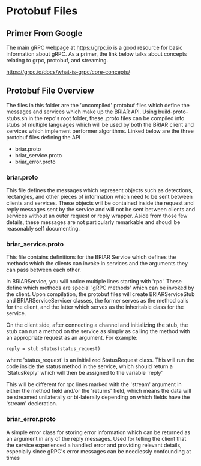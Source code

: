 # Protobuf Files

## Primer From Google

The main gRPC webpage at <https://grpc.io> is a good resource for basic information about gRPC. As a primer, the link below talks about concepts relating to grpc, protobuf, and streaming.

<https://grpc.io/docs/what-is-grpc/core-concepts/>



## Protobuf File Overview

The files in this folder are the 'uncompiled' protobuf files which define the messages and services which make up the BRIAR API. Using build-proto-stubs.sh in the repo's root folder, these .proto files can be compiled into stubs of multiple languages which will be used by both the BRIAR client and services which implement performer algorithms. Linked below are the three protobuf files defining the API

- briar.proto
- briar_service.proto
- briar_error.proto



### briar.proto

This file defines the messages which represent objects such as detections, rectangles, and other pieces of information which need to be sent between clients and services. These objects will be contained inside the request and reply messages sent by the service and will not be sent between clients and services without an outer request or reply wrapper. Aside from those few details, these messages are not particularly remarkable and shoudl be reasonably self documenting.



### briar_service.proto

This file contains definitions for the BRIAR Service which defines the methods which the clients can invoke in services and the arguments they can pass between each other.

In BRIARService, you will notice multiple lines starting with 'rpc'. These define which methods are special 'gRPC methods' which can be invoked by the client. Upon compilation, the protobuf files will create BRIARServiceStub and BRIARServiceServicer classes, the former serves as the method calls for the client, and the latter which serves as the inheritable class for the service.

On the client side, after connecting a channel and initializing the stub, the stub can run a method on the service as simply as calling the method with an appropriate request as an argument. For example:
~~~
reply = stub.status(status_request)
~~~
where 'status_request' is an initialized StatusRequest class. This will run the code inside the status method in the service, which should return a 'StatusReply' which will then be assigned to the variable 'reply'

 This will be different for rpc lines marked with the 'stream' argument in either the method field and/or the 'returns' field, which means the data will be streamed unilaterally or bi-laterally depending on which fields have the 'stream' decleration.



 ### briar_error.proto

 A simple error class for storing error information which can be returned as an argument in any of the reply messages. Used for telling the client that the service experienced a handled error and providing relevant details, especially since gRPC's error messages can be needlessly confounding at times